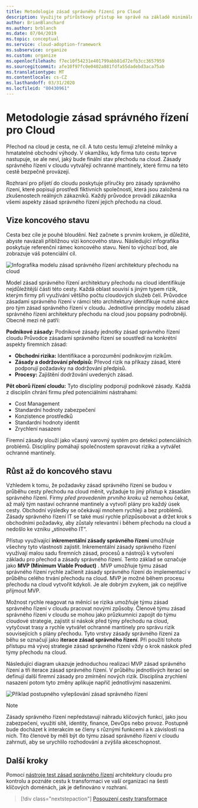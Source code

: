 ```yaml
---
title: Metodologie zásad správného řízení pro Cloud
description: Využijte přírůstkový přístup ke správě na základě minimální životaschopného produktu (MVP) k podpoře podnikových zásad a rychlému přesunu do cloudového přijetí.
author: BrianBlanchard
ms.author: brblanch
ms.date: 07/04/2019
ms.topic: conceptual
ms.service: cloud-adoption-framework
ms.subservice: organize
ms.custom: organize
ms.openlocfilehash: f7ec10f54231e401799abb81d72efb3cc3657959
ms.sourcegitcommit: afe10f97fc0e0402a881fdfa55dadebd3aca75ab
ms.translationtype: MT
ms.contentlocale: cs-CZ
ms.lasthandoff: 03/31/2020
ms.locfileid: "80430961"
---
```

# <a name="cloud-governance-methodology"></a>Metodologie zásad správného řízení pro Cloud

Přechod na cloud je cesta, ne cíl. A tuto cestu lemují zřetelné milníky a hmatatelné obchodní výhody. V okamžiku, kdy firma tuto cestu teprve nastupuje, se ale neví, jaký bude finální stav přechodu na cloud. Zásady správného řízení v cloudu vytvářejí ochranné mantinely, které firmu na této cestě bezpečně provázejí.

Rozhraní pro přijetí do cloudu poskytuje příručky pro zásady správného řízení, které popisují prostředí fiktivních společností, která jsou založená na zkušenostech reálných zákazníků. Každý průvodce provádí zákazníka všemi aspekty zásad správného řízení jejich přechodu na cloud.

## <a name="envision-an-end-state"></a>Vize koncového stavu

Cesta bez cíle je pouhé bloudění. Než začnete s prvním krokem, je důležité, abyste navázali přibližnou vizi koncového stavu. Následující infografika poskytuje referenční rámec koncového stavu. Není to výchozí bod, ale zobrazuje váš potenciální cíl.

![Infografika modelu zásad správného řízení architektury přechodu na cloud](../_images/operational-transformation-govern-highres.png)

Model zásad správného řízení architektury přechodu na cloud identifikuje nejdůležitější části této cesty. Každá oblast souvisí s jiným typem rizik, kterým firmy při využívání většího počtu cloudových služeb čelí. Průvodce zásadami správného řízení v rámci této architektury identifikuje nutné akce pro tým zásad správného řízení v cloudu. Jednotlivé principy modelu zásad správného řízení architektury přechodu na cloud jsou popsány podrobněji. Obecně mezi ně patří:

**Podnikové zásady:** Podnikové zásady jednotky zásad správného řízení cloudu Průvodce zásadami správného řízení se soustředí na konkrétní aspekty firemních zásad:

- **Obchodní rizika:** Identifikace a porozumění podnikovým rizikům.
- **Zásady a dodržování předpisů:** Převod rizik na příkazy zásad, které podporují požadavky na dodržování předpisů.
- **Procesy:** Zajištění dodržování uvedených zásad.

**Pět oborů řízení cloudu:** Tyto disciplíny podporují podnikové zásady. Každá z disciplín chrání firmu před potenciálními nástrahami:

- Cost Management
- Standardní hodnoty zabezpečení
- Konzistence prostředků
- Standardní hodnoty identit
- Zrychlení nasazení

Firemní zásady slouží jako včasný varovný systém pro detekci potenciálních problémů. Disciplíny pomáhají společnostem spravovat rizika a vytvářet ochranné mantinely.

## <a name="grow-to-the-end-state"></a>Růst až do koncového stavu

Vzhledem k tomu, že požadavky zásad správného řízení se budou v průběhu cesty přechodu na cloud měnit, vyžaduje to jiný přístup k zásadám správného řízení. Firmy *před provedením prvního kroku* už nemohou čekat, až malý tým nastaví ochranné mantinely a vytvoří plány pro každý úsek cesty. Obchodní výsledky se očekávají mnohem rychleji a bez problémů. Zásady správného řízení IT se také musí rychle přizpůsobovat a držet krok s obchodními požadavky, aby zůstaly relevantní i během přechodu na cloud a nedošlo ke vzniku „stínového IT“.

Přístup využívající **inkrementální zásady správného řízení** umožňuje všechny tyto vlastnosti zajistit. Inkrementální zásady správného řízení využívají malou sadu firemních zásad, procesů a nástrojů k vytvoření základu pro přechod a zásady správného řízení. Tento základ se označuje jako **MVP (Minimum Viable Product)** . MVP umožňuje týmu zásad správného řízení rychle začlenit zásady správného řízení do implementací v průběhu celého trvání přechodu na cloud. MVP je možné během procesu přechodu na cloud vytvořit kdykoli. Je ale dobrým zvykem, jak co nejdříve přijmout MVP.

Možnost rychle reagovat na měnící se rizika umožňuje týmu zásad správného řízení v cloudu pracovat novými způsoby. Členové týmu zásad správného řízení v cloudu se mohou jako průzkumníci zapojit do týmu cloudové strategie, zajistit si náskok před týmy přechodu na cloud, vytyčovat trasy a rychle vytvářet ochranné mantinely pro správu rizik souvisejících s plány přechodu. Tyto vrstvy zásady správného řízení za běhu se označují jako **iterace zásad správného řízení**. Při použití tohoto přístupu má vývoj strategie zásad správného řízení vždy o krok náskok před týmy přechodu na cloud.

Následující diagram ukazuje jednoduchou realizaci MVP zásad správného řízení a tři iterace zásad správného řízení. V průběhu jednotlivých iterací se definují další firemní zásady pro zmírnění nových rizik. Disciplína zrychlení nasazení potom tyto změny aplikuje napříč jednotlivými nasazeními.

![Příklad postupného vylepšování zásad správného řízení](../_images/govern/incremental-governance-example.png)

> [!NOTE]
> Zásady správného řízení nepředstavují náhradu klíčových funkcí, jako jsou zabezpečení, využití sítě, identity, finance, DevOps nebo provoz. Postupně bude docházet k interakcím se členy s různými funkcemi a k závislosti na nich. Tito členové by měli být do týmu zásad správného řízení v cloudu zahrnuti, aby se urychlilo rozhodování a zvýšila akceschopnost.

## <a name="next-steps"></a>Další kroky

Pomocí [nástroje test zásad správného řízení](https://cafbaseline.com) architektury cloudu pro kontrolu a poznáte cestu k transformaci ve vaší organizaci na šesti klíčových doménách, jak je definováno v rozhraní.

> [!div class="nextstepaction"]
> [Posouzení cesty transformace](./benchmark.md)
